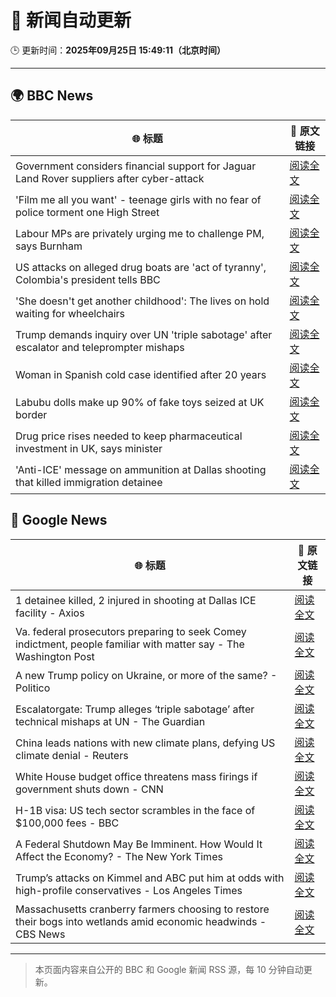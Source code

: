 # 🧠 新闻自动更新

🕒 更新时间：**2025年09月25日 15:49:11（北京时间）**

---

## 🌍 BBC News

| 🌐 标题 | 🔗 原文链接 |
|--------|-------------|
| Government considers financial support for Jaguar Land Rover suppliers after cyber-attack | [阅读全文](https://www.bbc.com/news/articles/c62nv0xx32go?at_medium=RSS&at_campaign=rss) |
| 'Film me all you want' - teenage girls with no fear of police torment one High Street | [阅读全文](https://www.bbc.com/news/articles/c0q751vlxw1o?at_medium=RSS&at_campaign=rss) |
| Labour MPs are privately urging me to challenge PM, says Burnham | [阅读全文](https://www.bbc.com/news/articles/c7v1m873mjyo?at_medium=RSS&at_campaign=rss) |
| US attacks on alleged drug boats are 'act of tyranny', Colombia's president tells BBC | [阅读全文](https://www.bbc.com/news/articles/cy8rjp178mno?at_medium=RSS&at_campaign=rss) |
| 'She doesn't get another childhood': The lives on hold waiting for wheelchairs | [阅读全文](https://www.bbc.com/news/articles/cm2zwm8m41mo?at_medium=RSS&at_campaign=rss) |
| Trump demands inquiry over UN 'triple sabotage' after escalator and teleprompter mishaps | [阅读全文](https://www.bbc.com/news/articles/c3dr0zrr1kpo?at_medium=RSS&at_campaign=rss) |
| Woman in Spanish cold case identified after 20 years | [阅读全文](https://www.bbc.com/news/articles/cj4yqwnl1q7o?at_medium=RSS&at_campaign=rss) |
| Labubu dolls make up 90% of fake toys seized at UK border | [阅读全文](https://www.bbc.com/news/articles/c8645pdq4e0o?at_medium=RSS&at_campaign=rss) |
| Drug price rises needed to keep pharmaceutical investment in UK, says minister | [阅读全文](https://www.bbc.com/news/articles/cre53qgey0eo?at_medium=RSS&at_campaign=rss) |
| 'Anti-ICE' message on ammunition at Dallas shooting that killed immigration detainee | [阅读全文](https://www.bbc.com/news/articles/ckge9d26z1ro?at_medium=RSS&at_campaign=rss) |

## 📰 Google News

| 🌐 标题 | 🔗 原文链接 |
|--------|-------------|
| 1 detainee killed, 2 injured in shooting at Dallas ICE facility - Axios | [阅读全文](https://news.google.com/rss/articles/CBMiekFVX3lxTE54X1N4YjVLWDZFT3AtdW43eWlfY1Y2dHR3Q2trUk02S0t5TE1NYjB3VC1UdFJOTVBXRzU3MF9raUJqNC13WEszQ2R6NkhXX3daM0NZM3hnQS1laTI0ODA4aGFVU185clZ3Y0toOFBtSUc0Ymp6RXgwT3hB?oc=5) |
| Va. federal prosecutors preparing to seek Comey indictment, people familiar with matter say - The Washington Post | [阅读全文](https://news.google.com/rss/articles/CBMiowFBVV95cUxOZ2NHbmVmQ2w1TlJ3Z2F6ZTlkRURjajVxUUNObWlsbVdKVGRNLXpnOXVfbE9RRzZHR3drUFdpc3ctVDkzQ0s4SUZXMFFBbDJfS3hMTWxtNEM1b3VjWURBdUlhNjFnZWRIU2dFMUQ3SmVfZVVKMy16dmprN3J0OTFBUTlGSFFyZW9lMUUyOVg0dks3RTV2TERMYkpNa3NwWk9rSFZB?oc=5) |
| A new Trump policy on Ukraine, or more of the same? - Politico | [阅读全文](https://news.google.com/rss/articles/CBMiggFBVV95cUxOdWRjVS1FR3hPYVc4NjIwSzd0SzBvY3BXUVI5VWRyR0tRZkVmXzQwMk9rS3NNbWNJSXdZSkdXSWxCckJJZmZCRnFicktncGptcUNzbUdiTW5zeFVpcmFYTm5hdk5nYUdrQ0ViTGV0UmNDQXBYSS1vaVBqYWVkX1pBclNn?oc=5) |
| Escalatorgate: Trump alleges ‘triple sabotage’ after technical mishaps at UN - The Guardian | [阅读全文](https://news.google.com/rss/articles/CBMisAFBVV95cUxQWExiUW5JV2xTWktSYTNjamRpRDNMNjJzS09iRVhibWcxbVdMR0J0dkd5bHVMSHJZWnFMNHBVQmxKQjlWLXg4Zkt5VHZkcHNld3dMN3huYXh0RE9GOGZHbWc4eUx0TmJzVFVldFR2bWdLMzhVQXFudE40SkFqNmlvaUpIcU9MNzJqcFVUN01YR1VoSzZHOXgtVDVFbWJYRnpWRVk0SWE1dWVmbGcyWjYyTg?oc=5) |
| China leads nations with new climate plans, defying US climate denial - Reuters | [阅读全文](https://news.google.com/rss/articles/CBMivgFBVV95cUxQd1lNRV9DZVBWd0c1Y1o2amhoZXVETG81Q3BsdVpGZ0VUQlB3eHNfZm1VM21fcmRkZHlxNFB2M08wZHZleEVsTTdiWFc4TVdHSDBST2N4OThNdm94VkZKbXB3QVRQb1ZlVW5xdUU3aEMzb3BRd0h3Z1ZTRlhEVE1CSm5lRml2em1XeGREWkMtd3dTYU1VSjN3ejJSdVNoUFNmV01mTklkakptU2JfVDZoWTdpRy1oTjZiMV9tZkRR?oc=5) |
| White House budget office threatens mass firings if government shuts down - CNN | [阅读全文](https://news.google.com/rss/articles/CBMijgFBVV95cUxORno1d2pVanBMYTRIQllBdXVlanFYU3FQT3ZrdnVoeU02LUI1SUl5ZUNNNUVGYTNoU0ZXNThYUnBCTC1zdlNaWTFMZlpKLWtxdkZ4REZCTF9iek9RUDdEM0lXVFVyRWM4RXlwOTNOZTFJai1qM1RuelpSdldGcEJIM2lYMlVRWG41a1BEMHZn?oc=5) |
| H-1B visa: US tech sector scrambles in the face of $100,000 fees - BBC | [阅读全文](https://news.google.com/rss/articles/CBMiWkFVX3lxTE1FZjdrTGJ3cGZTcDQ5SWVrYmYxNHJHODgxYnp3Qzl3Tkg1WTF4ZDFrNUpGZFdULXJFLVpPelg3RThnS0loT2RQY1VycWJUZ2JfTUlOVWNLZWFUZ9IBX0FVX3lxTE14T0MxMm9yYW91QXZlNnFCcE5lMm9ocjlyRXJkQmxETU9DZjFfWXEyX0VrdUdQMGRKQmxFVjBBdXRoXzRlTjgxc3ZYOGdSbzJfZTdrNTJ2U2ZyMTRCbzFN?oc=5) |
| A Federal Shutdown May Be Imminent. How Would It Affect the Economy? - The New York Times | [阅读全文](https://news.google.com/rss/articles/CBMiigFBVV95cUxPZmtST0gzZjN1NlFqaXRyQmI3eFVvQ0R2YVJHZkw5ZmVfVmV1SDQwWmw3UUhITEdmNzduZVI3amVsRzhrTkNUSWRfOWQzY3VNd0JMTHhrNzhsT2c0azN1Z2JacExvdVhGenZRUkhhQnczV01OQk9WSzFIY1p2ZWZIanJkMFVWemNtRHc?oc=5) |
| Trump’s attacks on Kimmel and ABC put him at odds with high-profile conservatives - Los Angeles Times | [阅读全文](https://news.google.com/rss/articles/CBMiowFBVV95cUxOcHEtTTNXazVqS3Nxa2pnSWdCWGJVOUtqRFR0QWJQTzZlbUhfNUNGY0VKaDlBRE1FZ3VGV0JKTFRseFRnV2dpZ0lHcXJYNFg0MVFVVkZJU2pkMHJqUEpydXByWTI5WUtkaGczYWxfbVQwMEQ5eW9xakEyQUpZWW03V0JlcUZHU29tWmE1RkxjSTVVUGk3OGlBYXVoMXlaZXpreTFJ?oc=5) |
| Massachusetts cranberry farmers choosing to restore their bogs into wetlands amid economic headwinds - CBS News | [阅读全文](https://news.google.com/rss/articles/CBMioAFBVV95cUxPZ005U3pFVnRySUdpN04zNUF2LUhEc29vU0ZTczNodGozYnYtbVJDQVR6ZXVGQ2Q1elJXVzlVc01NNFpUZXkybTVrUWtRWS10NEJTcnBtUXFDeWVOY1BNaV92Z3MzSmpFNWlDODhXWnFndFU0R2RRc2ttVWtzVFFLTU5XU3FkYVJuQ3dUTFpOQ2trWm0yR0xmVGEtaTRVYUU40gGmAUFVX3lxTE05dFZwNVNPeExyMlpWWkhib0c1bGp1V1FGSS1UczNpbDg2SzFFcjQ1RFJ5ekdGYUhQZEZYcFZKd3Fzc2pXMG1qVUlOOXQ0M0lRT0xraWF5VWM4STFqS2htdXB6eFRqcERCUDhleWhReUhIaEU1bWY5dkE1T2l3cnVsd2hYSXkzQ0JicG96eGR6RmVhSjd6bkxoajBXQVZkSktuTkg1ZWc?oc=5) |

---
> 本页面内容来自公开的 BBC 和 Google 新闻 RSS 源，每 10 分钟自动更新。